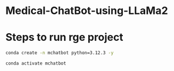 # Medical-ChatBot-using-LLaMa2


# Steps to run rge project
```bash
conda create -n mchatbot python=3.12.3 -y
```

```bash
conda activate mchatbot
```

